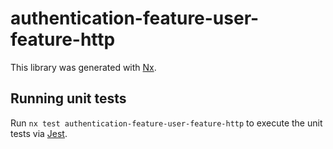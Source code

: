 # authentication-feature-user-feature-http

This library was generated with [Nx](https://nx.dev).

## Running unit tests

Run `nx test authentication-feature-user-feature-http` to execute the unit tests via [Jest](https://jestjs.io).
